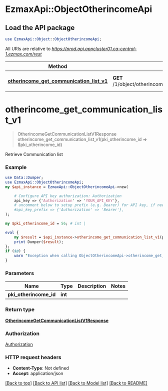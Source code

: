 # EzmaxApi::ObjectOtherincomeApi

## Load the API package
```perl
use EzmaxApi::Object::ObjectOtherincomeApi;
```

All URIs are relative to *https://prod.api.appcluster01.ca-central-1.ezmax.com/rest*

Method | HTTP request | Description
------------- | ------------- | -------------
[**otherincome_get_communication_list_v1**](ObjectOtherincomeApi.md#otherincome_get_communication_list_v1) | **GET** /1/object/otherincome/{pkiOtherincomeID}/getCommunicationList | Retrieve Communication list


# **otherincome_get_communication_list_v1**
> OtherincomeGetCommunicationListV1Response otherincome_get_communication_list_v1(pki_otherincome_id => $pki_otherincome_id)

Retrieve Communication list



### Example
```perl
use Data::Dumper;
use EzmaxApi::ObjectOtherincomeApi;
my $api_instance = EzmaxApi::ObjectOtherincomeApi->new(

    # Configure API key authorization: Authorization
    api_key => {'Authorization' => 'YOUR_API_KEY'},
    # uncomment below to setup prefix (e.g. Bearer) for API key, if needed
    #api_key_prefix => {'Authorization' => 'Bearer'},
);

my $pki_otherincome_id = 56; # int | 

eval {
    my $result = $api_instance->otherincome_get_communication_list_v1(pki_otherincome_id => $pki_otherincome_id);
    print Dumper($result);
};
if ($@) {
    warn "Exception when calling ObjectOtherincomeApi->otherincome_get_communication_list_v1: $@\n";
}
```

### Parameters

Name | Type | Description  | Notes
------------- | ------------- | ------------- | -------------
 **pki_otherincome_id** | **int**|  | 

### Return type

[**OtherincomeGetCommunicationListV1Response**](OtherincomeGetCommunicationListV1Response.md)

### Authorization

[Authorization](../README.md#Authorization)

### HTTP request headers

 - **Content-Type**: Not defined
 - **Accept**: application/json

[[Back to top]](#) [[Back to API list]](../README.md#documentation-for-api-endpoints) [[Back to Model list]](../README.md#documentation-for-models) [[Back to README]](../README.md)

